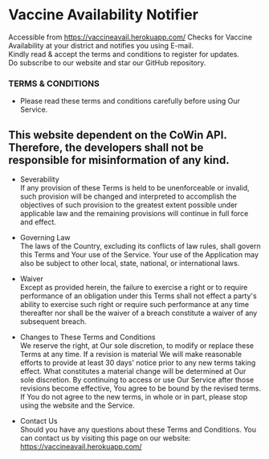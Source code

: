 # Vaccine Availability Notifier
Accessible from https://vaccineavail.herokuapp.com/
Checks for Vaccine Availability at your district and notifies you using E-mail.  
Kindly read & accept the terms and conditions to register for updates.  
Do subscribe to our website and star our GitHub repository.  

### TERMS & CONDITIONS 
- Please read these terms and conditions carefully before using Our Service.

## This website dependent on the CoWin API. Therefore, the developers shall not be responsible for misinformation of any kind.

- Severability  
If any provision of these Terms is held to be unenforceable or invalid, such provision will be changed and interpreted to accomplish the objectives of such provision to the greatest extent possible under applicable law and the remaining provisions will continue in full force and effect.

- Governing Law  
The laws of the Country, excluding its conflicts of law rules, shall govern this Terms and Your use of the Service. Your use of the Application may also be subject to other local, state, national, or international laws.

- Waiver  
Except as provided herein, the failure to exercise a right or to require performance of an obligation under this Terms shall not effect a party's ability to exercise such right or require such performance at any time thereafter nor shall be the waiver of a breach constitute a waiver of any subsequent breach.

- Changes to These Terms and Conditions  
We reserve the right, at Our sole discretion, to modify or replace these Terms at any time. If a revision is material We will make reasonable efforts to provide at least 30 days' notice prior to any new terms taking effect. What constitutes a material change will be determined at Our sole discretion.
By continuing to access or use Our Service after those revisions become effective, You agree to be bound by the revised terms. If You do not agree to the new terms, in whole or in part, please stop using the website and the Service.

- Contact Us  
Should you have any questions about these Terms and Conditions.
You can contact us by visiting this page on our website: https://vaccineavail.herokuapp.com/


